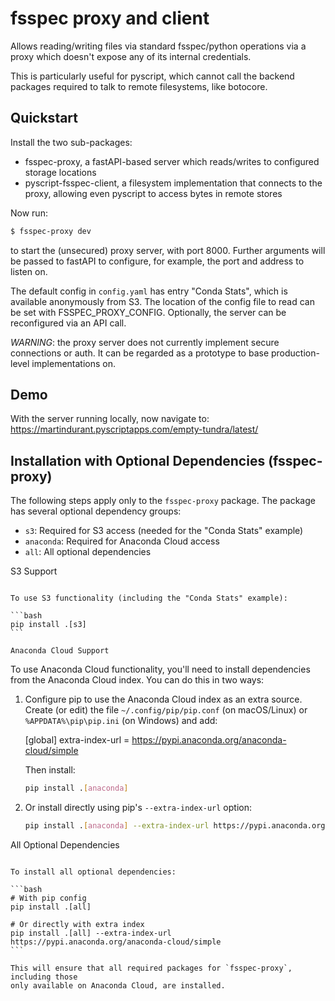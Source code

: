 fsspec proxy and client
=======================

Allows reading/writing files via standard fsspec/python operations via a
proxy which doesn't expose any of its internal credentials. 

This is particularly useful for pyscript, which cannot call the backend
packages required to talk to remote filesystems, like botocore.

Quickstart
----------

Install the two sub-packages:
- fsspec-proxy, a fastAPI-based server which reads/writes to configured storage
  locations
- pyscript-fsspec-client, a filesystem implementation that connects to the proxy, 
  allowing even pyscript to access bytes in remote stores

Now run:
```bash
$ fsspec-proxy dev
```
to start the (unsecured) proxy server, with port 8000. Further arguments
will be passed to fastAPI to configure, for example, the port and address
to listen on.

The default config in `config.yaml` has entry "Conda Stats", 
which is available anonymously from S3. The location of the config
file to read can be set with FSSPEC_PROXY_CONFIG. Optionally, the
server can be reconfigured via an API call.

*WARNING*: the proxy server does not currently implement secure connections
or auth. It can be regarded as a prototype to base production-level 
implementations on.

Demo
----

With the server running locally, 
now navigate to: https://martindurant.pyscriptapps.com/empty-tundra/latest/

Installation with Optional Dependencies (fsspec-proxy)
-----------------------------------------------------

The following steps apply only to the `fsspec-proxy` package. The package has
several optional dependency groups:

- `s3`: Required for S3 access (needed for the "Conda Stats" example)
- `anaconda`: Required for Anaconda Cloud access
- `all`: All optional dependencies

S3 Support
~~~~~~~~~~

To use S3 functionality (including the "Conda Stats" example):

```bash
pip install .[s3]
```

Anaconda Cloud Support
~~~~~~~~~~~~~~~~~~~~~~

To use Anaconda Cloud functionality, you'll need to install dependencies from
the Anaconda Cloud index. You can do this in two ways:

1. Configure pip to use the Anaconda Cloud index as an extra source. Create (or
   edit) the file `~/.config/pip/pip.conf` (on macOS/Linux) or
   `%APPDATA%\pip\pip.ini` (on Windows) and add:

    [global]
    extra-index-url = https://pypi.anaconda.org/anaconda-cloud/simple

   Then install:

   ```bash
   pip install .[anaconda]
   ```

2. Or install directly using pip's `--extra-index-url` option:

   ```bash
   pip install .[anaconda] --extra-index-url https://pypi.anaconda.org/anaconda-cloud/simple
   ```

All Optional Dependencies
~~~~~~~~~~~~~~~~~~~~~~~~

To install all optional dependencies:

```bash
# With pip config
pip install .[all]

# Or directly with extra index
pip install .[all] --extra-index-url https://pypi.anaconda.org/anaconda-cloud/simple
```

This will ensure that all required packages for `fsspec-proxy`, including those
only available on Anaconda Cloud, are installed.
